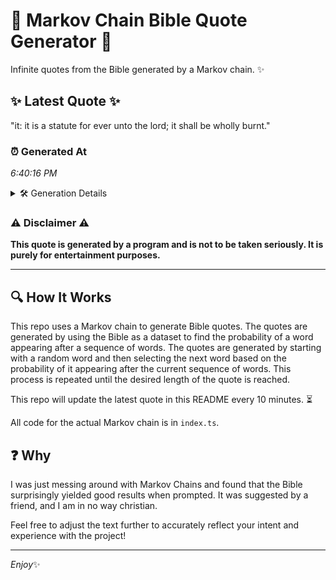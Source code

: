# 📖 Markov Chain Bible Quote Generator 📖

Infinite quotes from the Bible generated by a Markov chain. ✨

## ✨ Latest Quote ✨
"it: it is a statute for ever unto the lord; it shall be wholly burnt."

### ⏰ Generated At
*6:40:16 PM*

<details>
    <summary>🛠️ Generation Details</summary>
    <p>
        <strong>🌱 Seed:</strong> it:<br>
        <strong>🔄 Iterations:</strong> 14<br>
        <strong>📜 Context History:</strong><br>[ it: ]: it<br>[ it:, it ]: is<br>[ it:, it, is ]: a<br>[ it:, it, is, a ]: statute<br>[ it:, it, is, a, statute ]: for<br>[ it:, it, is, a, statute, for ]: ever<br>[ it, is, a, statute, for, ever ]: unto<br>[ is, a, statute, for, ever, unto ]: the<br>[ a, statute, for, ever, unto, the ]: lord;<br>[ statute, for, ever, unto, the, lord; ]: it<br>[ for, ever, unto, the, lord;, it ]: shall<br>[ ever, unto, the, lord;, it, shall ]: be<br>[ unto, the, lord;, it, shall, be ]: wholly<br>[ the, lord;, it, shall, be, wholly ]: burnt.<br>
    </p>
</details>

### ⚠️ Disclaimer ⚠️
**This quote is generated by a program and is not to be taken seriously. It is purely for entertainment purposes.**

---

## 🔍 How It Works

This repo uses a Markov chain to generate Bible quotes. The quotes are generated by using the Bible as a dataset to find the probability of a word appearing after a sequence of words. The quotes are generated by starting with a random word and then selecting the next word based on the probability of it appearing after the current sequence of words. This process is repeated until the desired length of the quote is reached.

This repo will update the latest quote in this README every 10 minutes. ⏳

All code for the actual Markov chain is in `index.ts`.

## ❓ Why

I was just messing around with Markov Chains and found that the Bible surprisingly yielded good results when prompted. 
It was suggested by a friend, and I am in no way christian.

Feel free to adjust the text further to accurately reflect your intent and experience with the project!

---

*Enjoy*✨
